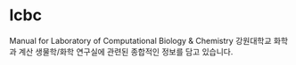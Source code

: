 # lcbc
Manual for Laboratory of Computational Biology &amp; Chemistry
강원대학교 화학과 계산 생물학/화학 연구실에 관련된 종합적인 정보를 담고 있습니다. 
